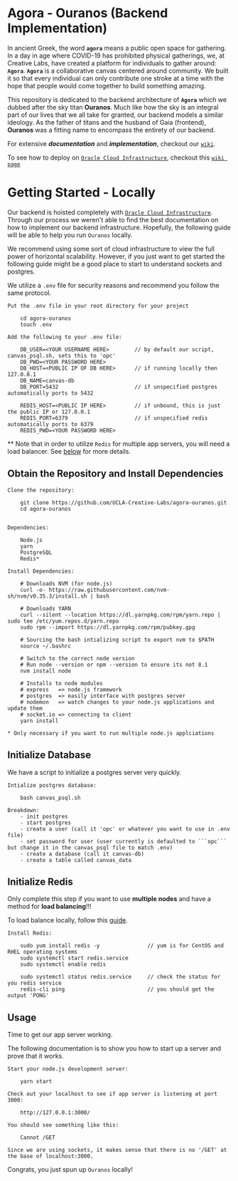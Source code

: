 # Agora - Ouranos (Backend Implementation)

In ancient Greek, the word **```agora```** means a public open space for gathering. In a day in age where COVID-19 has prohibited physical gatherings, we, at Creative Labs, have created a platform for individuals to gather around: **```Agora```**. **```Agora```** is a collaborative canvas centered around community. We built it so that every individual can only contribute one stroke at a time with the hope that people would come together to build something amazing. 

This repository is dedicated to the backend architecture of **```Agora```** which we dubbed after the sky titan **Ouranos**. Much like how the sky is an integral part of our lives that we all take for granted, our backend models a similar ideology. As the father of titans and the husband of Gaia (frontend), **Ouranos** was a fitting name to encompass the entirety of our backend.

For extensive ***documentation*** and ***implementation***, checkout our [```wiki```](https://github.com/UCLA-Creative-Labs/agora-ouranos/wiki).

To see how to deploy on [```Oracle Cloud Infrastructure```](https://www.oracle.com/cloud/), checkout this [```wiki page```](https://github.com/UCLA-Creative-Labs/agora-ouranos/wiki/Deploying-to-Oracle-Cloud-Infrastructure)


# Getting Started - Locally

Our backend is hoisted completely with [```Oracle Cloud Infrastructure```](https://www.oracle.com/cloud/). Through our process we weren't able to find the best documentation on how to implement our backend infrastructure. Hopefully, the following guide will be able to help you run ```Ouranos``` locally.

We recommend using some sort of cloud infrastructure to view the full power of horizontal scalability. However, if you just want to get started the following guide might be a good place to start to understand sockets and postgres. 

We utilize a ```.env``` file for security reasons and recommend you follow the same protocol. 

```
Put the .env file in your root directory for your project

    cd agora-ouranos
    touch .env

Add the following to your .env file:

    DB_USER=<YOUR USERNAME HERE>        // by default our script, canvas_psql.sh, sets this to 'opc'
    DB_PWD=<YOUR PASSWORD HERE>
    DB_HOST=<PUBLIC IP OF DB HERE>      // if running locally then 127.0.0.1
    DB_NAME=canvas-db
    DB_PORT=5432                        // if unspecified postgres automatically ports to 5432

    REDIS_HOST=<PUBLIC IP HERE>         // if unbound, this is just the public IP or 127.0.0.1
    REDIS_PORT=6379                     // if unspecified redis automatically ports to 6379
    REDIS_PWD=<YOUR PASSWORD HERE>

```

** Note that in order to utilize ```Redis``` for multiple app servers, you will need a load balancer. See [below](#initialize-redis) for more details.

## Obtain the Repository and Install Dependencies
```
Clone the repository:

    git clone https://github.com/UCLA-Creative-Labs/agora-ouranos.git
    cd agora-ouranos


Dependencies:

    Node.js
    yarn
    PostgreSQL
    Redis*

Install Dependencies:

    # Downloads NVM (for node.js)
    curl -o- https://raw.githubusercontent.com/nvm-sh/nvm/v0.35.3/install.sh | bash

    # Downloads YARN
    curl --silent --location https://dl.yarnpkg.com/rpm/yarn.repo | sudo tee /etc/yum.repos.d/yarn.repo
    sudo rpm --import https://dl.yarnpkg.com/rpm/pubkey.gpg

    # Sourcing the bash intializing script to export nvm to $PATH	
    source ~/.bashrc	

    # Switch to the correct node version	
    # Run node --version or npm --version to ensure its not 8.1	
    nvm install node	

    # Installs to node modules 	
    # express   => node.js framework	
    # postgres  => easily interface with postgres server	
    # nodemon   => watch changes to your node.js applications and update them
    # socket.io => connecting to client
    yarn install
    
* Only necessary if you want to run multiple node.js applciations
```

## Initialize Database

We have a script to initialize a postgres server very quickly.

```
Intialize postgres database:

    bash canvas_psql.sh

Breakdown:
    - init postgres
    - start postgres
    - create a user (call it 'opc' or whatever you want to use in .env file)
    - set password for user (user currently is defaulted to ```opc``` but change it in the canvas_psql file to match .env)
    - create a database (call it canvas-db)
    - create a table called canvas_data
```

## Initialize Redis

Only complete this step if you want to use **multiple nodes** and have a method for **load balancing**!!!

To load balance locally, follow this [guide](https://blog.jscrambler.com/scaling-node-js-socket-server-with-nginx-and-redis/).

```
Install Redis:

    sudo yum install redis -y               // yum is for CentOS and RHEL operating systems
    sudo systemctl start redis.service
    sudo systemctl enable redis

    sudo systemctl status redis.service     // check the status for you redis service
    redis-cli ping                          // you should get the output 'PONG'

```

## Usage

Time to get our app server working.

The following documentation is to show you how to start up a server and prove that it works.

```
Start your node.js development server:

    yarn start

Check out your localhost to see if app server is listening at port 3000:

    http://127.0.0.1:3000/

You should see something like this:

    Cannot /GET

Since we are using sockets, it makes sense that there is no '/GET' at the base of localhost:3000.
```

Congrats, you just spun up ```Ouranos``` locally!